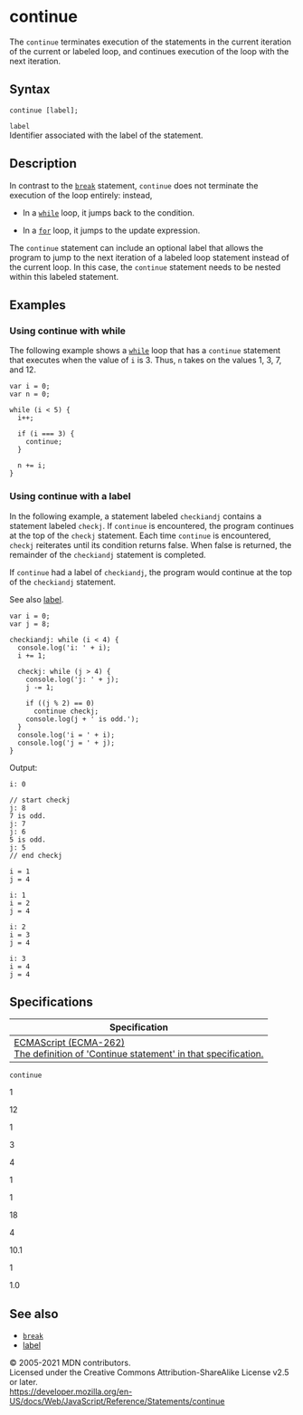 # continue

The `continue` terminates execution of the statements in the current iteration of the current or labeled loop, and continues execution of the loop with the next iteration.

## Syntax

    continue [label];

`label`  
Identifier associated with the label of the statement.

## Description

In contrast to the [`break`](break) statement, `continue` does not terminate the execution of the loop entirely: instead,

-   In a [`while`](while) loop, it jumps back to the condition.

<!-- -->

-   In a [`for`](for) loop, it jumps to the update expression.

The `continue` statement can include an optional label that allows the program to jump to the next iteration of a labeled loop statement instead of the current loop. In this case, the `continue` statement needs to be nested within this labeled statement.

## Examples

### Using continue with while

The following example shows a [`while`](while) loop that has a `continue` statement that executes when the value of `i` is 3. Thus, `n` takes on the values 1, 3, 7, and 12.

    var i = 0;
    var n = 0;

    while (i < 5) {
      i++;

      if (i === 3) {
        continue;
      }

      n += i;
    }

### Using continue with a label

In the following example, a statement labeled `checkiandj` contains a statement labeled `checkj`. If `continue` is encountered, the program continues at the top of the `checkj` statement. Each time `continue` is encountered, `checkj` reiterates until its condition returns false. When false is returned, the remainder of the `checkiandj` statement is completed.

If `continue` had a label of `checkiandj`, the program would continue at the top of the `checkiandj` statement.

See also [label](label).

    var i = 0;
    var j = 8;

    checkiandj: while (i < 4) {
      console.log('i: ' + i);
      i += 1;

      checkj: while (j > 4) {
        console.log('j: ' + j);
        j -= 1;

        if ((j % 2) == 0)
          continue checkj;
        console.log(j + ' is odd.');
      }
      console.log('i = ' + i);
      console.log('j = ' + j);
    }

Output:

    i: 0

    // start checkj
    j: 8
    7 is odd.
    j: 7
    j: 6
    5 is odd.
    j: 5
    // end checkj

    i = 1
    j = 4

    i: 1
    i = 2
    j = 4

    i: 2
    i = 3
    j = 4

    i: 3
    i = 4
    j = 4

## Specifications

<table><thead><tr class="header"><th>Specification</th></tr></thead><tbody><tr class="odd"><td><a href="https://tc39.es/ecma262/#sec-continue-statement">ECMAScript (ECMA-262)<br />
<span class="small">The definition of 'Continue statement' in that specification.</span></a></td></tr></tbody></table>

`continue`

1

12

1

3

4

1

1

18

4

10.1

1

1.0

## See also

-   [`break`](break)
-   [label](label)

© 2005-2021 MDN contributors.  
Licensed under the Creative Commons Attribution-ShareAlike License v2.5 or later.  
<a href="https://developer.mozilla.org/en-US/docs/Web/JavaScript/Reference/Statements/continue" class="_attribution-link">https://developer.mozilla.org/en-US/docs/Web/JavaScript/Reference/Statements/continue</a>
